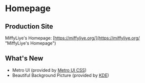 # Homepage

## Production Site
MiffyLiye's Homepage: [https://miffyliye.org/](https://miffyliye.org/ "MiffyLiye's Homepage")

## What's New
* Metro UI (provided by [Metro UI CSS](http://metroui.org.ua/ "Metro UI CSS"))
* Beautiful Background Picture (provided by [KDE](https://www.kde.org/ "KDE"))

